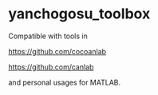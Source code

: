 # yanchogosu_toolbox
Compatible with tools in



https://github.com/cocoanlab



https://github.com/canlab 


and personal usages for MATLAB.

